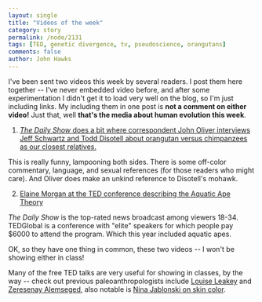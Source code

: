 ```yaml
---
layout: single 
title: "Videos of the week" 
category: story
permalink: /node/2131
tags: [TED, genetic divergence, tv, pseudoscience, orangutans] 
comments: false 
author: John Hawks 
---
```


I've been sent two videos this week by several readers. I post them here together -- I've never embedded video before, and after some experimentation I didn't get it to load very well on the blog, so I'm just including links. My including them in one post is <b>not a comment on either video!</b> Just that, well <b>that's the media about human evolution this week</b>. 


1. <a href="http://www.thedailyshow.com/watch/wed-august-5-2009/human-s-closest-relative"><i>The Daily Show</i> does a bit where correspondent John Oliver interviews Jeff Schwartz and Todd Disotell about orangutan versus chimpanzees as our closest relatives.</a>

This is really funny, lampooning both sides. There is some off-color commentary, language, and sexual references (for those readers who might care). And Oliver does make an unkind reference to Disotell's mohawk. 

2. <a href="http://www.ted.com/talks/elaine_morgan_says_we_evolved_from_aquatic_apes.html">Elaine Morgan at the TED conference describing the Aquatic Ape Theory</a>

<i>The Daily Show</i> is the top-rated news broadcast among viewers 18-34. TEDGlobal is a conference with "elite" speakers for which people pay $6000 to attend the program. Which this year included aquatic apes. 

OK, so they have one thing in common, these two videos -- I won't be showing either in class!


Many of the free TED talks are very useful for showing in classes, by the way -- check out previous paleoanthropologists include <a href="http://www.ted.com/talks/lang/eng/louise_leakey_digs_for_humanity_s_origins.html">Louise Leakey</a> and <a href="http://www.ted.com/talks/zeresenay_alemseged_looks_for_humanity_s_roots.html">Zeresenay Alemseged</a>, also notable is <a href="http://www.ted.com/talks/lang/eng/nina_jablonski_breaks_the_illusion_of_skin_color.html">Nina Jablonski on skin color</a>.


